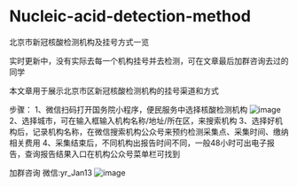# Nucleic-acid-detection-method
北京市新冠核酸检测机构及挂号方式一览

实时更新中，没有实际去每一个机构挂号并去检测，可在文章最后加群咨询去过的同学

本文章用于展示北京市区新冠核酸检测机构的挂号渠道和方式

步骤：
1、微信扫码打开国务院小程序，便民服务中选择核酸检测机构
![image](https://github.com/yj-zhu/Nucleic-acid-detection-method/blob/master/WechatIMG3.jpeg)
2、选择城市，可在输入框输入机构名称/地址/所在区，来搜索机构
3、选择好机构后，记录机构名称，在微信搜索机构公众号来预约检测采集点、采集时间、缴纳相关费用
4、采集结束后，不同机构出报告时间不同，一般48小时可出电子报告，查询报告结果入口在机构公众号菜单栏可找到

加群咨询
微信:yr_Jan13
![image](https://github.com/yj-zhu/Nucleic-acid-detection-method/blob/master/WechatIMG4.jpeg)
